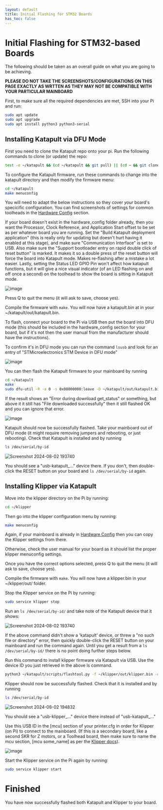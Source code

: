 ```yaml
---
layout: default 
title: Initial Flashing for STM32 Boards
has_toc: false
---
```


# Initial Flashing for STM32-based Boards

The following should be taken as an overall guide on what you are going to be achieving.

**PLEASE DO NOT TAKE THE SCREENSHOTS/CONFIGURATIONS ON THIS PAGE EXACTLY AS WRTTEN AS THEY MAY NOT BE COMPATIBLE WITH YOUR PARTICULAR MAINBOARD**

First, to make sure all the required dependencies are met, SSH into your Pi and run:

```bash
sudo apt update
sudo apt upgrade
sudo apt install python3 python3-serial
```

## Installing Katapult via DFU Mode

First you need to clone the Katapult repo onto your pi. Run the following commands to clone (or update) the repo:

```bash
test -e ~/katapult && (cd ~/katapult && git pull) || (cd ~ && git clone https://github.com/Arksine/katapult) ; cd ~
```

To configure the Katapult firmware, run these commands to change into the katapult directory and then modify the firmware menu:

```bash
cd ~/katapult
make menuconfig
```

You will need to adapt the below instructions so they cover _your_ board's specicific configuration. You can find screenshots of settings for common toolheads in the [Hardware Config](../hardware_config/hardware_config.md) section.

If your board doesn't exist in the hardware_config folder already, then you want the Processor, Clock Reference, and Application Start offset to be set as per whatever board you are running. Set the "Build Katapult deployment application" (this is really only for updating but doesn't hurt having it enabled at this stage), and make sure "Communication Interface" is set to USB. Also make sure the "Support bootloader entry on rapid double click of reset button" is marked. It makes it so a double press of the reset button will force the board into Katapult mode. Makes re-flashing after a mistake a lot easier. Lastly, setting the Status LED GPIO Pin won't affect how katapult functions, but it will give a nice visual indicator (of an LED flashing on and off once a second) on the toolhead to show the board is sitting in Katapult mode.

![image](https://github.com/Esoterical/voron_canbus/assets/124253477/5434691f-2d97-4d75-9067-d7501c2a2214)

Press Q to quit the menu (it will ask to save, choose yes).

Compile the firmware with `make`. You will now have a katapult.bin at in your ~/katapult/out/katapult.bin.

To flash, connect your board to the Pi via USB then put the board into DFU mode (this should be included in the hardware_config section for your board, but if it's not then the user manual from the manufacturer should have the instructions). 

To confirm it's in DFU mode you can run the command `lsusb` and look for an entry of "STMicroelectronics STM Device in DFU mode"

![image](https://github.com/user-attachments/assets/cde7138d-588b-4381-82ad-699cde37e0a8)

You can then flash the Katapult firmware to your mainboard by running

```bash
cd ~/katapult
make
sudo dfu-util -R -a 0 -s 0x08000000:leave -D ~/katapult/out/katapult.bin -d 0483:df11
```

If the result shows an "Error during download get_status" or something, but above it it still has "File downloaded successfully" then it still flashed OK and you can ignore that error.

![image](https://user-images.githubusercontent.com/124253477/225469341-46f3478a-aa96-4378-8d73-96faa90d561c.png)

Katapult should now be successfully flashed. Take your mainboard out of DFU mode (it might require removing jumpers and rebooting, or just rebooting). Check that Katapult is installed and by running 

```bash
ls /dev/serial/by-id
```

![Screenshot 2024-08-02 193740](https://github.com/user-attachments/assets/2d9a5500-b8bb-4cd5-a0bc-1a2267ca5df7)


You should see a "usb-katapult_..." device there. If you don't, then double-click the RESET button on your board and `ls /dev/serial/by-id` again.

## Installing Klipper via Katapult

Move into the klipper directory on the Pi by running:

```bash
cd ~/klipper
```

Then go into the klipper configuration menu by running:

```bash
make menuconfig
```

Again, if your mainboard is already in [Hardware Config](../hardware_config/hardware_config.md) then you can copy the Klipper settings from there. 

Otherwise, check the user manual for your board as it should list the proper klipper menuconfig settings.

Once you have the correct options selected, press Q to quit the menu (it will ask to save, choose yes).

Compile the firmware with `make`. You will now have a klipper.bin in your ~/klipper/out/ folder.

Stop the Klipper service on the Pi by running:

```bash
sudo service klipper stop
```

Run an `ls /dev/serial/by-id/` and take note of the Katapult device that it shows:

![Screenshot 2024-08-02 193740](https://github.com/user-attachments/assets/b7571580-6cd9-4d11-924b-6acd78f0ab72)


If the above command didn't show a 'katapult' device, or threw a "no such file or directory" error, then quickly double-click the RESET button on your mainboard and run the command again. Until you get a result from a `ls /dev/serial/by-id/` there is no point doing further steps below.

Run this command to install klipper firmware via Katapult via USB. Use the device ID you just retrieved in the above ls command.

```bash
python3 ~/katapult/scripts/flashtool.py -f ~/klipper/out/klipper.bin -d /dev/serial/by-id/usb-katapult_your_board_id
```

Klipper should now be successfully flashed. Check that it is installed and by running 

```bash
ls /dev/serial/by-id
```

![Screenshot 2024-08-02 194832](https://github.com/user-attachments/assets/1f81a3bf-b263-450b-be7e-31bae2c34124)



You should see a "usb-klipper_..." device there instead of "usb-katapult_..."

Use this USB ID in the [mcu] section of your printer.cfg in order for Klipper (on Pi) to connect to the mainboard. (If this is a secondary board, like a second SKR for Z motors, or a Toolhead board, then make sure to name the mcu section, [mcu some_name] as per the [Klipper docs](<https://www.klipper3d.org/Config_Reference.html#mcu-my_extra_mcu>)).

![image](https://github.com/user-attachments/assets/8db0e806-d664-455c-80f0-16d8d6770b16)


Start the Klipper service on the Pi again by running:

```bash
sudo service klipper start
```

# Finished

You have now successfully flashed both Katapult and Klipper to your board.
